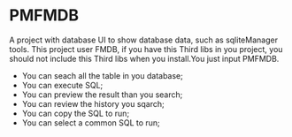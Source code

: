 # PMFMDB
A project with database UI to show database data, such as sqliteManager tools.
This project user FMDB, if you have this Third libs in you project, you should not include this Third libs when you install.You just input PMFMDB.

- You can seach all the table in you database;
- You can execute SQL;
- You can preview the result than you search;
- You can review the history you sqarch;
- You can copy the SQL to run;
- You can select a common SQL to run;

